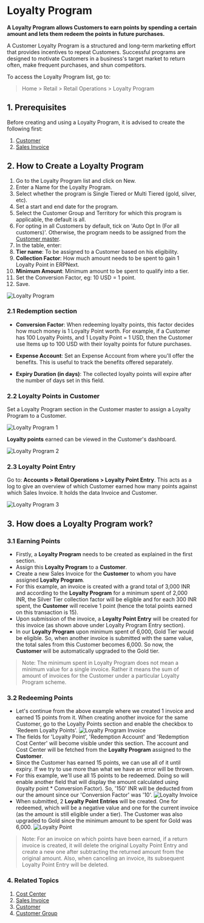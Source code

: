 <!-- add-breadcrumbs -->
# Loyalty Program

**A Loyalty Program allows Customers to earn points by spending a certain amount and lets them redeem the points in future purchases.**

A Customer Loyalty Program is a structured and long-term marketing effort that provides incentives to repeat Customers. Successful programs are designed to motivate Customers in a business's target market to return often, make frequent purchases, and shun competitors.

To access the Loyalty Program list, go to:
> Home > Retail > Retail Operations > Loyalty Program

## 1. Prerequisites
Before creating and using a Loyalty Program, it is advised to create the following first:

1. [Customer](/docs/user/manual/en/CRM/customer)
1. [Sales Invoice](/docs/user/manual/en/accounts/sales-invoice)

## 2. How to Create a Loyalty Program
1. Go to the Loyalty Program list and click on New.
1. Enter a Name for the Loyalty Program.
1. Select whether the program is Single Tiered or Multi Tiered (gold, silver, etc).
1. Set a start and end date for the program.
1. Select the Customer Group and Territory for which this program is applicable, the default is all.
1. For opting in all Customers by default, tick on 'Auto Opt In (For all customers)'. Otherwise, the program needs to be assigned from the [Customer master](/docs/user/manual/en/accounts/loyalty-program#22-loyalty-points-in-customer).
1. In the table, enter:
 2. **Tier name**: To be assigned to a Customer based on his eligibility.
 2. **Collection Factor**: How much amount needs to be spent to gain 1 Loyalty Point in ERPNext.
 2. **Minimum Amount**: Minimum amount to be spent to qualify into a tier.
1. Set the Conversion Factor, eg: 10 USD = 1 point.
1. Save. 

 <img class="screenshot" alt="Loyalty Program" src="{{docs_base_url}}/v12/assets/img/accounts/loyalty-program.png">

### 2.1 Redemption section

* **Conversion Factor**: When redeeming loyalty points, this factor decides how much money is 1 Loyalty Point worth. For example, if a Customer has 100 Loyalty Points, and 1 Loyalty Point = 1 USD, then the Customer use Items up to 100 USD with their loyalty points for future purchases.

* **Expense Account**: Set an Expense Account from where you'll offer the benefits. This is useful to track the benefits offered separately. 

* **Expiry Duration (in days)**: The collected loyalty points will expire after the number of days set in this field.

### 2.2 Loyalty Points in Customer

Set a Loyalty Program section in the Customer master to assign a Loyalty Program to a Customer.

<img class="screenshot" alt="Loyalty Program 1" src="{{docs_base_url}}/v12/assets/img/accounts/loyalty-program-1.png">

**Loyalty points** earned can be viewed in the Customer's dashboard.

<img class="screenshot" alt="Loyalty Program 2" src="{{docs_base_url}}/v12/assets/img/accounts/loyalty-program-2.png">

### 2.3 Loyalty Point Entry
Go to: **Accounts > Retail Operations > Loyalty Point Entry**.
This acts as a log to give an overview of which Customer earned how many points against which Sales Invoice. It holds the data Invoice and Customer.

<img class="screenshot" alt="Loyalty Program 3" src="{{docs_base_url}}/v12/assets/img/accounts/loyalty-program-3.png">

## 3. How does a Loyalty Program work?

### 3.1 Earning Points

* Firstly, a **Loyalty Program** needs to be created as explained in the first section.
* Assign this **Loyalty Program** to a **Customer**.
* Create a new Sales Invoice for the **Customer** to whom you have assigned **Loyalty Program**.
* For this example, an invoice is created with a grand total of 3,000 INR and according to the **Loyalty Program** for a minimum spent of 2,000 INR, the Silver Tier collection factor will be eligible and for each 300 INR spent, the **Customer** will receive 1 point (hence the total points earned on this transaction is 15).
* Upon submission of the invoice, a **Loyalty Point Entry** will be created for this invoice (as shown above under Loyalty Program Entry section).
* In our **Loyalty Program** upon minimum spent of 6,000, Gold Tier would be eligible. So, when another invoice is submitted with the same value, the total sales from this Customer becomes 6,000. So now, the **Customer** will be automatically upgraded to the Gold tier.

> Note: The minimum spent in Loyalty Program does not mean a minimum value for a single invoice. Rather it means the sum of amount of invoices for the Customer under a particular Loyalty Program scheme.

### 3.2 Redeeming Points

* Let's continue from the above example where we created 1 invoice and earned 15 points from it. When creating another invoice for the same Customer, go to the Loyalty Points section and enable the checkbox to 'Redeem Loyalty Points'.
 ![Loyalty Program Invoice](/docs/assets/img/accounts/loyalty-program-inv.png)
* The fields for 'Loyalty Point', 'Redemption Account' and 'Redemption Cost Center' will become visible under this section. The account and Cost Center will be fetched from the **Loyalty Program** assigned to the **Customer**.
* Since the Customer has earned 15 points, we can use all of it until expiry. If we try to use more than what we have an error will be thrown.
* For this example, we'll use all 15 points to be redeemed. Doing so will enable another field that will display the amount calculated using (loyalty point * Conversion Factor). So, '150' INR will be deducted from our the amount since our 'Conversion Factor' was '10'.
 ![Loyalty Invoice](/docs/assets/img/accounts/loyalty-program-inv2.png)
* When submitted, 2 **Loyalty Point Entries** will be created. One for redeemed, which will be a negative value and one for the current invoice (as the amount is still eligible under a tier). The Customer was also upgraded to Gold since the minimum amount to be spent for Gold was 6,000.
 ![Loyalty Point](/docs/assets/img/accounts/loyalty-point-2.png)

> Note: For an invoice on which points have been earned, if a return invoice is created, it will delete the original Loyalty Point Entry and create a new one after subtracting the returned amount from the original amount. Also, when canceling an invoice, its subsequent Loyalty Point Entry will be deleted.

### 4. Related Topics
1. [Cost Center](/docs/user/manual/en/accounts/cost-center)
1. [Sales Invoice](/docs/user/manual/en/accounts/sales-invoice)
1. [Customer](/docs/user/manual/en/CRM/customer)
1. [Customer Group](/docs/user/manual/en/CRM/customer-group)

